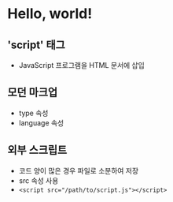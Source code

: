 # Hello, world!

## 'script' 태그
- JavaScript 프로그램을 HTML 문서에 삽입

## 모던 마크업
- type 속성
- language 속성

## 외부 스크립트
- 코드 양이 많은 경우 파일로 소분하여 저장
- src 속성 사용
- `<script src="/path/to/script.js"></script>`